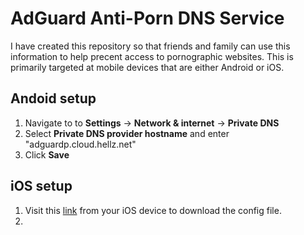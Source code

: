 # AdGuard Anti-Porn DNS Service

I have created this repository so that friends and family can use this information to help precent access to pornographic websites. This is primarily targeted at mobile devices that are either Android or iOS.


## Andoid setup

1. Navigate to to **Settings** -> **Network & internet** -> **Private DNS**
2. Select **Private DNS provider hostname** and enter "adguardp.cloud.hellz.net"
3. Click **Save**


## iOS setup

1. Visit this [link](https://raw.githubusercontent.com/marlobello/adguardp/main/adguardp.mobileconfig) from your iOS device to download the config file.
2.